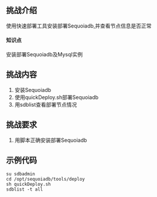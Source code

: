 ## 挑战介绍

使用快速部署工具安装部署Sequoiadb,并查看节点信息是否正常

#### 知识点

安装部署Sequoiadb及Mysql实例

## 挑战内容

1) 安装Sequoiadb
2) 使用quickDeploy.sh部署Sequoiadb
3) 用sdblist查看部署节点情况

## 挑战要求

1) 用脚本正确安装部署Sequoiadb

## 示例代码
```
su sdbadmin
cd /opt/sequoiadb/tools/deploy
sh quickDeploy.sh
sdblist -t all
```



